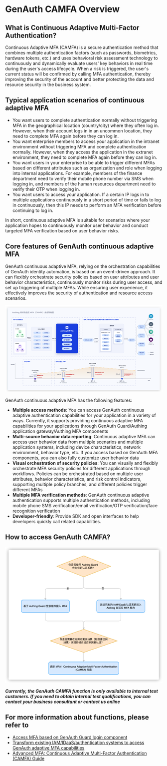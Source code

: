 # GenAuth CAMFA Overview

## What is Continuous Adaptive Multi-Factor Authentication?

Continuous Adaptive MFA (CAMFA) is a secure authentication method that combines multiple authentication factors (such as passwords, biometrics, hardware tokens, etc.) and uses behavioral risk assessment technology to continuously and dynamically evaluate users' key behaviors in real time during the user's access lifecycle. When a risk is triggered, the user's current status will be confirmed by calling MFA authentication, thereby improving the security of the account and better protecting the data and resource security in the business system.

## Typical application scenarios of continuous adaptive MFA

- You want users to complete authentication normally without triggering MFA in the geographical location (country/city) where they often log in. However, when their account logs in in an uncommon location, they need to complete MFA again before they can log in.
- You want enterprise members to access your application in the intranet environment without triggering MFA and complete authentication normally. However, when they access the application in the extranet environment, they need to complete MFA again before they can log in.
- You want users in your enterprise to be able to trigger different MFAs based on different attributes such as organization and role when logging into internal applications. For example, members of the finance department need to verify their mobile phone number via SMS when logging in, and members of the human resources department need to verify their OTP when logging in.
- You want users to access your application. If a certain IP logs in to multiple applications continuously in a short period of time or fails to log in continuously, then this IP needs to perform an MFA verification before continuing to log in.

In short, continuous adaptive MFA is suitable for scenarios where your application hopes to continuously monitor user behavior and conduct targeted MFA verification based on user behavior risks.

## Core features of GenAuth continuous adaptive MFA

GenAuth continuous adaptive MFA, relying on the orchestration capabilities of GenAuth identity automation, is based on an event-driven approach. It can flexibly orchestrate security policies based on user attributes and user behavior characteristics, continuously monitor risks during user access, and set up triggering of multiple MFAs. While ensuring user experience, it effectively improves the security of authentication and resource access scenarios.

![GenAuth MFA core functions](./images/mfa-core.png)

GenAuth continuous adaptive MFA has the following features:

- **Multiple access methods**: You can access GenAuth continuous adaptive authentication capabilities for your application in a variety of ways. Currently, it supports providing continuous adaptive MFA capabilities for your applications through GenAuth Guard/Authing application gateway/Authing MFA components
- **Multi-source behavior data reporting**: Continuous adaptive MFA can access user behavior data from multiple scenarios and multiple application systems, including device characteristics, network environment, behavior type, etc. If you access based on GenAuth MFA components, you can also fully customize user behavior data
- **Visual orchestration of security policies**: You can visually and flexibly orchestrate MFA security policies for different applications through workflows. Policies can be orchestrated based on multiple user attributes, behavior characteristics, and risk control indicators, supporting multiple policy branches, and different policies trigger different MFAs
- **Multiple MFA verification methods**: GenAuth continuous adaptive authentication supports multiple authentication methods, including mobile phone SMS verification/email verification/OTP verification/face recognition verification
- **Developer-friendly**: Provide SDK and open interfaces to help developers quickly call related capabilities.

## How to access GenAuth CAMFA?

![How to access GenAuth MFA](./images/integrate.png)

**_Currently, the GenAuth CAMFA function is only available to internal test customers. If you need to obtain internal test qualifications, you can contact your business consultant or contact us online_**

## For more information about functions, please refer to

- [Access MFA based on GenAuth Guard login component](./guard)
- [Transform existing IAM/IDaaS/authentication systems to access GenAuth adaptive MFA capabilities](./legacy)
- [Advanced MFA: Continuous Adaptive Multi-Factor Authentication (CAMFA) Guide](./camfa)

